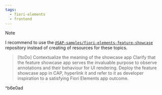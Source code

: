 ```yaml
---
tags:
  - fiori-elements
  - frontend
---
```

>[!NOTE]
>I recommend to use the [`@SAP-samples/fiori-elements-feature-showcase`](https://github.com/SAP-samples/fiori-elements-feature-showcase) repository instead of creating of resources for these topics.


> [!toDo] Contextualize the meaning of the showcase app
> Clarify that the feature showcase app serves the invaluable purpose to observe annotations and their behaviour for UI rendering. Deploy the feature showcase app in CAP, hyperlink it and refer to it as developer inspiration to a satisfying Fiori Elements app outcome.


^b6e0ad
